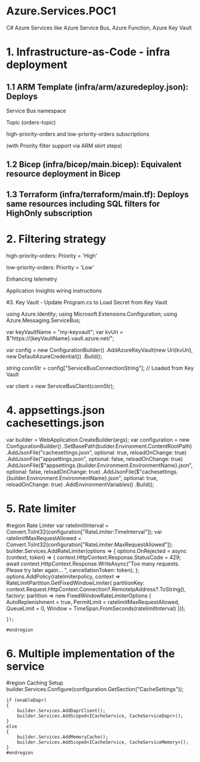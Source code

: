 # Azure.Services.POC1
C# Azure Services like Azure Service Bus, Azure Function, Azure Key Vault

# 1. Infrastructure-as-Code - infra deployment
## 1.1 ARM Template (infra/arm/azuredeploy.json): Deploys

Service Bus namespace

Topic (orders-topic)

high-priority-orders and low-priority-orders subscriptions

(with Priority filter support via ARM skirt steps)


## 1.2 Bicep (infra/bicep/main.bicep): Equivalent resource deployment in Bicep


## 1.3 Terraform (infra/terraform/main.tf): Deploys same resources including SQL filters for HighOnly subscription


# 2. Filtering strategy

high-priority-orders: Priority = 'High'

low-priority-orders: Priority = 'Low'

Enhancing telemetry

Application Insights wiring instructions

#3. Key Vault -  Update Program.cs to Load Secret from Key Vault

using Azure.Identity;
using Microsoft.Extensions.Configuration;
using Azure.Messaging.ServiceBus;

var keyVaultName = "my-keyvault";
var kvUri = $"https://{keyVaultName}.vault.azure.net/";

var config = new ConfigurationBuilder()
    .AddAzureKeyVault(new Uri(kvUri), new DefaultAzureCredential())
    .Build();

string connStr = config["ServiceBusConnectionString"]; // Loaded from Key Vault

var client = new ServiceBusClient(connStr);


# 4. appsettings.json cachesettings.json
var builder = WebApplication.CreateBuilder(args);
    var configuration = new ConfigurationBuilder()
                .SetBasePath(builder.Environment.ContentRootPath)
                .AddJsonFile("cachesettings.json", optional: true, reloadOnChange: true)
                .AddJsonFile("appsettings.json", optional: false, reloadOnChange: true)
                .AddJsonFile($"appsettings.{builder.Environment.EnvironmentName}.json", optional: false, reloadOnChange: true)
                .AddJsonFile($"cachesettings.{builder.Environment.EnvironmentName}.json", optional: true, reloadOnChange: true)
                .AddEnvironmentVariables()
                .Build();


# 5. Rate limiter

#region Rate Limter
    var ratelimitInterval = Convert.ToInt32(configuration["RateLimiter:TimeInterval"]);
    var ratelimitMaxRequestAllowed = Convert.ToInt32(configuration["RateLimiter:MaxRequestAllowed"]);
    builder.Services.AddRateLimiter(options =>
    {
        options.OnRejected = async (context, token) =>
        {
            context.HttpContext.Response.StatusCode = 429;
            await context.HttpContext.Response.WriteAsync("Too many requests. Please try later again... ", cancellationToken: token);
        };
        options.AddPolicy(ratelimiterpolicy, context => RateLimitPartition.GetFixedWindowLimiter(
        partitionKey: context.Request.HttpContext.Connection?.RemoteIpAddress?.ToString(),
        factory: partition => new FixedWindowRateLimiterOptions
        {
            AutoReplenishment = true,
            PermitLimit = ratelimitMaxRequestAllowed,
            QueueLimit = 0,
            Window = TimeSpan.FromSeconds(ratelimitInterval)
        }));

    });

    #endregion


# 6. Multiple implementation of the service
#region Caching Setup
    builder.Services.Configure<CacheSettings>(configuration.GetSection("CacheSettings"));

    if (enableDapr)
    {
        builder.Services.AddDaprClient();
        builder.Services.AddScoped<ICacheService, CacheServiceDapr>();
    }
    else
    {
        builder.Services.AddMemoryCache();
        builder.Services.AddScoped<ICacheService, CacheServiceMemory>();
    }
    #endregion

